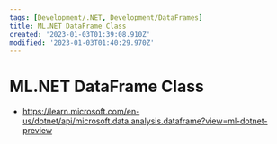 ```yaml
---
tags: [Development/.NET, Development/DataFrames]
title: ML.NET DataFrame Class
created: '2023-01-03T01:39:08.910Z'
modified: '2023-01-03T01:40:29.970Z'
---
```


# ML.NET DataFrame Class

* https://learn.microsoft.com/en-us/dotnet/api/microsoft.data.analysis.dataframe?view=ml-dotnet-preview
